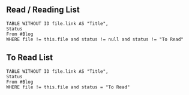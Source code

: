 ## Read / Reading List
```dataview
TABLE WITHOUT ID file.link AS "Title", 
Status
From #Blog
WHERE file != this.file and status != null and status != "To Read"
```
## To Read List
```dataview
TABLE WITHOUT ID file.link AS "Title", 
Status
From #Blog
WHERE file != this.file and status = "To Read"
```